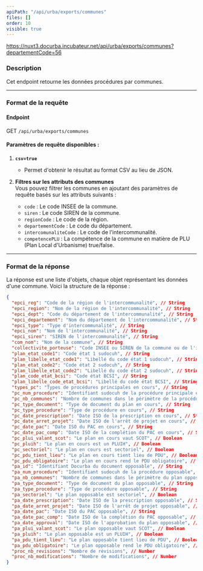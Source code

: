 ```yaml
---
apiPath: "/api/urba/exports/communes"
files: []
order: 10
visible: true
---
```

https://nuxt3.docurba.incubateur.net/api/urba/exports/communes?departementCode=56

### Description
Cet endpoint retourne les données procédures par communes.

---

### Format de la requête

#### Endpoint
GET `/api/urba/exports/communes`

#### Paramètres de requête disponibles :
1. **`csv=true`**  
   - Permet d'obtenir le résultat au format CSV au lieu de JSON.

2. **Filtres sur les attributs des communes**  
   Vous pouvez filtrer les communes en ajoutant des paramètres de requête basés sur les attributs suivants :
   - `code` : Le code INSEE de la commune.
   - `siren` : Le code SIREN de la commune.
   - `regionCode` : Le code de la région.
   - `departementCode` : Le code du département.
   - `intercomunaliteCode` : Le code de l'intercommunalité.
   - `competencePLU` : La compétence de la commune en matière de PLU (Plan Local d'Urbanisme) true/false.

---

### Format de la réponse

La réponse est une liste d'objets, chaque objet représentant les données d'une commune. Voici la structure de la réponse :

```json
{
  "epci_reg": "Code de la région de l'intercommunalité", // String
  "epci_region": "Nom de la région de l'intercommunalité", // String
  "epci_dept": "Code du département de l'intercommunalité", // String
  "epci_departement": "Nom du département de l'intercommunalité", // String
  "epci_type": "Type d'intercommunalité", // String
  "epci_nom": "Nom de l'intercommunalité", // String
  "epci_siren": "SIREN de l'intercommunalité", // String
  "com_nom": "Nom de la commune", // String
  "collectivite_porteuse": "Code INSEE ou SIREN de la commune ou de l'intercommunalité porteuse", // String
  "plan_etat_code1": "Code état 1 sudocuh", // String
  "plan_libelle_etat_code1": "Libellé du code état 1 sudocuh", // String
  "plan_etat_code2": "Code état 2 sudocuh", // String
  "plan_libelle_etat_code2": "Libellé du code état 2 sudocuh", // String
  "plan_code_etat_bcsi": "Code état BCSI", // String
  "plan_libelle_code_etat_bcsi": "Libellé du code état BCSI", // String
  "types_pc": "Types de procédures principales en cours", // String
  "pc_num_procedure": "Identifiant sudocuh de la procédure principale en cours", // Number
  "pc_nb_communes": "Nombre de communes dans le périmètre de la procédure en cours", // Number
  "pc_type_document": "Type de document du plan en cours", // String
  "pc_type_procedure": "Type de procédure en cours", // String
  "pc_date_prescription": "Date ISO de la prescription en cours", // String
  "pc_date_arret_projet": "Date ISO de l'arrêt de projet en cours", // String
  "pc_date_pac": "Date ISO du PAC en cours", // String
  "pc_date_pac_comp": "Date ISO de la complétion du PAC en cours", // String
  "pc_plui_valant_scot": "Le plan en cours vaut SCOT", // Boolean
  "pc_pluih": "Le plan en cours est un PLUIH", // Boolean
  "pc_sectoriel": "Le plan en cours est sectoriel", // Boolean
  "pc_pdu_tient_lieu": "Le plan en cours tient lieu de PDU", // Boolean
  "pc_pdu_obligatoire": "Le plan en cours rend le PDU obligatoire", // Boolean
  "pa_id": "Identifiant Docurba du document opposable", // String
  "pa_num_procedure": "Identifiant sudocuh de la procédure opposable", // Number
  "pa_nb_communes": "Nombre de communes dans le périmètre du plan opposable", // Number
  "pa_type_document": "Type de document du plan opposable", // String
  "pa_type_procedure": "Type de procédure opposable", // String
  "pa_sectoriel": "Le plan opposable est sectoriel", // Boolean
  "pa_date_prescription": "Date ISO de la prescription opposable", // String
  "pa_date_arret_projet": "Date ISO de l'arrêt de projet opposable", // String
  "pa_date_pac": "Date ISO du PAC opposable", // String
  "pa_date_pac_comp": "Date ISO de la complétion du PAC opposable", // String
  "pa_date_approval": "Date ISO de l'approbation du plan opposable", // String
  "pa_plui_valant_scot": "Le plan opposable vaut SCOT", // Boolean
  "pa_pluih": "Le plan opposable est un PLUIH", // Boolean
  "pa_pdu_tient_lieu": "Le plan opposable tient lieu de PDU", // Boolean
  "pa_pdu_obligatoire": "Le plan opposable rend le PDU obligatoire", // Boolean
  "proc_nb_revisions": "Nombre de révisions", // Number
  "proc_nb_modifications": "Nombre de modifications", // Number
}

